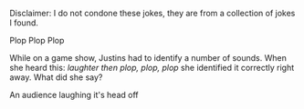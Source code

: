 Disclaimer: I do not condone these jokes, they are from a collection of jokes I found.

Plop Plop Plop

While on a game show, Justins had to identify a number of sounds. When she heard this: *laughter then plop, plop, plop* she identified it correctly right away. What did she say?

An audience laughing it's head off

